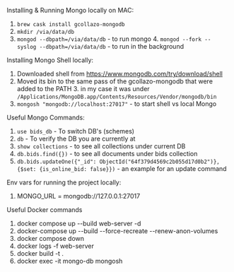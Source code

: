 Installing & Running Mongo locally on MAC:
1. `brew cask install gcollazo-mongodb`
2. `mkdir /via/data/db`
3. `mongod --dbpath=/via/data/db` - to run mongo
   4. `mongod --fork --syslog --dbpath=/via/data/db` - to run in the background

Installing Mongo Shell locally:
1. Downloaded shell from https://www.mongodb.com/try/download/shell
2. Moved its bin to the same pass of the gcollazo-mongodb that were added to the PATH
   3. in my case it was under `/Applications/MongoDB.app/Contents/Resources/Vendor/mongodb/bin`
4. `mongosh "mongodb://localhost:27017"` - to start shell vs local Mongo


Useful Mongo Commands:
1. `use bids_db` - To switch DB's (schemes) 
2. `db` - To verify the DB you are currently at
3. `show collections` - to see all collections under current DB
4. `db.bids.find({})` - to see all documents under bids collection
5. `db.bids.updateOne({"_id": ObjectId("64f379d4569c2b055d17d0b2")}, {$set: {is_online_bid: false}})` - an example for an update command


Env vars for running the project locally:
1. MONGO_URL = mongodb://127.0.0.1:27017


Useful Docker commands 
1. docker compose up --build web-server -d
2. docker-compose up --build --force-recreate --renew-anon-volumes
2. docker compose down
3. docker logs -f web-server
4. docker build -t <some tag> .
5. docker exec -it mongo-db mongosh